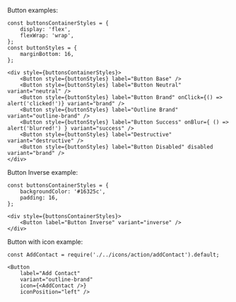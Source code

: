 Button examples:

    const buttonsContainerStyles = {
        display: 'flex',
        flexWrap: 'wrap',
    };
    const buttonStyles = {
        marginBottom: 16,
    };

    <div style={buttonsContainerStyles}>
        <Button style={buttonStyles} label="Button Base" />
        <Button style={buttonStyles} label="Button Neutral" variant="neutral" />
        <Button style={buttonStyles} label="Button Brand" onClick={() => alert('clicked!')} variant="brand" />
        <Button style={buttonStyles} label="Outline Brand" variant="outline-brand" />
        <Button style={buttonStyles} label="Button Success" onBlur={ () => alert('blurred!') } variant="success" />
        <Button style={buttonStyles} label="Destructive" variant="destructive" />
        <Button style={buttonStyles} label="Button Disabled" disabled variant="brand" />
    </div>

Button Inverse example:

    const buttonsContainerStyles = {
        backgroundColor: '#16325c',
        padding: 16,
    };

    <div style={buttonsContainerStyles}>
        <Button label="Button Inverse" variant="inverse" />
    </div>

Button with icon example:

    const AddContact = require('./../icons/action/addContact').default;

    <Button
        label="Add Contact"
        variant="outline-brand"
        icon={<AddContact />}
        iconPosition="left" />
